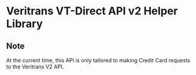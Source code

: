 # Veritrans VT-Direct API v2 Helper Library

## Note

At the current time, this API is only tailored to making 
Credit Card requests to the Veritrans V2 API.